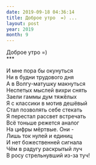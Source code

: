 ```yaml
---
date: 2019-09-18 04:36:14
title: Доброе утро  =) ...
layout: post
year: 2019
month: 9
---
```

Доброе утро  =) <br/>
***<br/>
<!--more-->
И мне пора бы окунуться  <br/>
Ни в будни трудового дня <br/>
А в Волгу-матушку макнуться <br/>
Неспетых мыслей вихри снять  <br/>
Заели гаммы дум тяжёлых  <br/>
Я с классики в мотив дешёвый  <br/>
Стал позволять себе  стекать <br/>
Я перестал рассвет встречать <br/>
Всё тоньше режется аналог <br/>
На цифры мёртвые. Они -  <br/>
Лишь ток нулей и единиц <br/>
И нет божественней сигнала <br/>
Чём в радугу раскрытый луч <br/>
В росу стрельнувший из-за туч!<br/>